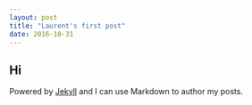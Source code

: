 ```yaml
---
layout: post
title: "Laurent's first post"
date: 2016-10-31
---
```


## Hi
Powered by [Jekyll](http://jekyllrb.com) and I can use Markdown to author my posts.
